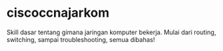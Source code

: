 # ciscoccnajarkom
Skill dasar tentang gimana jaringan komputer bekerja. Mulai dari routing, switching, sampai troubleshooting, semua dibahas!
